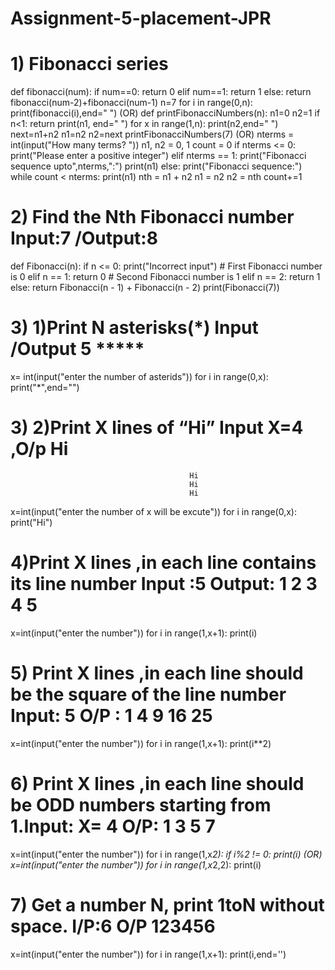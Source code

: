 # Assignment-5-placement-JPR
# 1) Fibonacci series

def fibonacci(num):
    if num==0:
        return 0
    elif num==1:
        return 1
    else:
        return fibonacci(num-2)+fibonacci(num-1)
n=7
for i in range(0,n):
    print(fibonacci(i),end=" ")
                                                  (OR)
def printFibonacciNumbers(n):
    n1=0
    n2=1
    if n<1:
        return
    print(n1, end=" ")
    for x in range(1,n):
        print(n2,end=" ")
        next=n1+n2
        n1=n2
        n2=next
printFibonacciNumbers(7)
                                                  (OR)
nterms = int(input("How many terms? "))
n1, n2 = 0, 1
count = 0
if nterms <= 0:
   print("Please enter a positive integer")
elif nterms == 1:
   print("Fibonacci sequence upto",nterms,":")
   print(n1)
else:
   print("Fibonacci sequence:")
   while count < nterms:
       print(n1)
       nth = n1 + n2
       n1 = n2
       n2 = nth
       count+=1

# 2) Find the Nth Fibonacci number Input:7 /Output:8

def Fibonacci(n):
    if n <= 0:
        print("Incorrect input")
    # First Fibonacci number is 0
    elif n == 1:
        return 0
    # Second Fibonacci number is 1
    elif n == 2:
        return 1
    else:
        return Fibonacci(n - 1) + Fibonacci(n - 2)
print(Fibonacci(7))

# 3) 1)Print N asterisks(*) Input /Output 5 *****

x= int(input("enter the number of asterids"))
for i in range(0,x):
    print("*",end="")

# 3) 2)Print X lines of “Hi” Input X=4 ,O/p Hi
                                            Hi
                                            Hi
                                            Hi

x=int(input("enter the number of x will be excute"))
for i in range(0,x):
    print("Hi")
    
# 4)Print X lines ,in each line contains its line number Input :5 Output: 1 2 3 4 5

x=int(input("enter the number"))
for i in range(1,x+1):
    print(i)
    
# 5) Print X lines ,in each line should be the square of the line number Input: 5 O/P : 1 4 9 16 25

x=int(input("enter the number"))
for i in range(1,x+1):
    print(i**2)
    
# 6) Print X lines ,in each line should be ODD numbers starting from 1.Input: X= 4 O/P: 1 3 5 7

x=int(input("enter the number"))
for i in range(1,x*2):
    if i%2 != 0:
        print(i)
                                                (OR)
x=int(input("enter the number"))
for i in range(1,x*2,2):
    print(i)
    
# 7) Get a number N, print 1toN without space. I/P:6 O/P 123456
x=int(input("enter the number"))
for i in range(1,x+1):
    print(i,end='')
  

